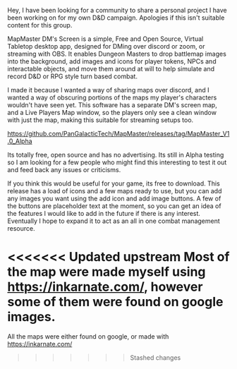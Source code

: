 Hey, I have been looking for a community to share a personal project I have been working on for my own D&D campaign. Apologies if this isn't suitable content for this group.
 
MapMaster DM's Screen is a simple, Free and Open Source, Virtual Tabletop desktop app, designed for DMing over discord or zoom, or streaming with OBS.
It enables Dungeon Masters to drop battlemap images into the background, add images and icons for player tokens, NPCs and interactable objects, and move them around at will to help simulate and record D&D or RPG style turn based combat.

I made it because I wanted a way of sharing maps over discord, and I wanted a way of obscuring portions of the maps my player's characters wouldn't have seen yet. 
This software has a separate DM's screen map, and a Live Players Map window, so the players only see a clean window with just the map, making this suitable for streaming setups too.

https://github.com/PanGalacticTech/MapMaster/releases/tag/MapMaster_V1.0_Alpha

Its totally free, open source and has no advertising. Its still in Alpha testing so I am looking for a few people who might find this interesting to test it out and feed back any issues or criticisms. 

If you think this would be useful for your game, its free to download. This release has a load of icons and a few maps ready to use, but you can add any images you want using the add icon and add image buttons.
A few of the buttons are placeholder text at the moment, so you can get an idea of the features I would like to add in the future if there is any interest. Eventually I hope to expand it to act as an all in one combat management resource.

<<<<<<< Updated upstream
Most of the map were made myself using https://inkarnate.com/, however some of them were found on google images.
=======
All the maps were either found on google, or made with https://inkarnate.com/


>>>>>>> Stashed changes
